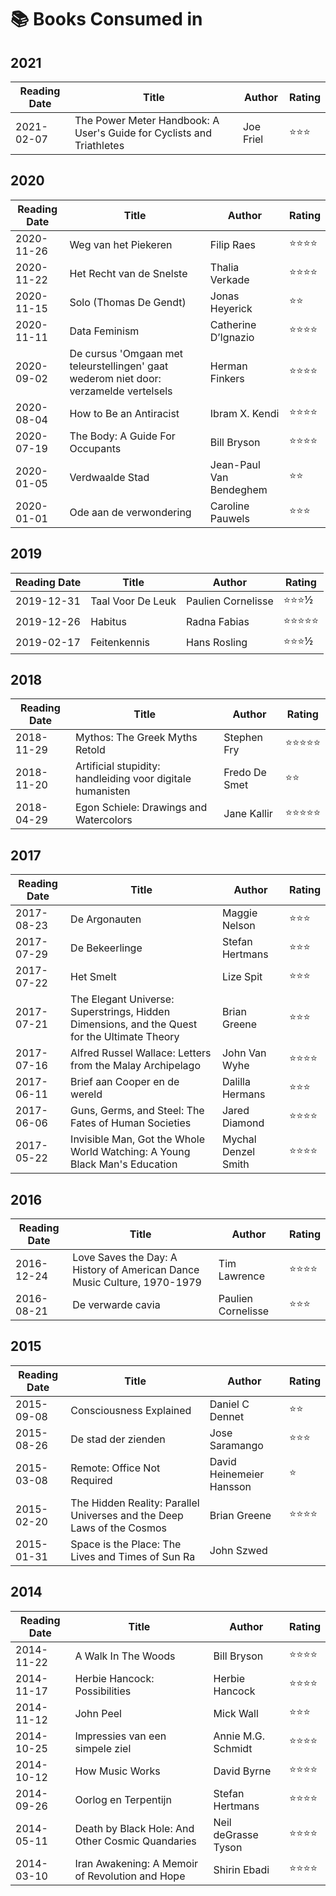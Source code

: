# 📚 Books Consumed in 

## 2021

| Reading Date | Title | Author | Rating |
| --- | --- | --- | --- |
| 2021-02-07 | The Power Meter Handbook: A User's Guide for Cyclists and Triathletes | Joe Friel | ⭐️⭐️⭐️ |

## 2020

| Reading Date | Title | Author | Rating |
| --- | --- | --- | --- |
| 2020-11-26 | Weg van het Piekeren | Filip Raes | ⭐️⭐️⭐️⭐️ |
| 2020-11-22 | Het Recht van de Snelste | Thalia Verkade | ⭐️⭐️⭐️⭐️ |
| 2020-11-15 | Solo (Thomas De Gendt) | Jonas Heyerick | ⭐️⭐️ |
| 2020-11-11 | Data Feminism | Catherine D’Ignazio | ⭐️⭐️⭐️⭐️ |
| 2020-09-02 | De cursus 'Omgaan met teleurstellingen' gaat wederom niet door: verzamelde vertelsels | Herman Finkers | ⭐️⭐️⭐️⭐️ |
| 2020-08-04 | How to Be an Antiracist | Ibram X. Kendi | ⭐️⭐️⭐️⭐️ |
| 2020-07-19 | The Body: A Guide For Occupants | Bill Bryson | ⭐️⭐️⭐️⭐️ |
| 2020-01-05 | Verdwaalde Stad | Jean-Paul Van Bendeghem | ⭐️⭐️ |
| 2020-01-01 | Ode aan de verwondering | Caroline Pauwels | ⭐️⭐️⭐️ |


## 2019

| Reading Date | Title | Author | Rating |
| --- | --- | --- | --- |
| 2019-12-31 | Taal Voor De Leuk | Paulien Cornelisse | ⭐️⭐️⭐️½ |
| 2019-12-26 | Habitus | Radna Fabias | ⭐️⭐️⭐️⭐️⭐️ |
| 2019-02-17 | Feitenkennis | Hans Rosling | ⭐️⭐️⭐️½ |

## 2018

| Reading Date | Title | Author | Rating |
| --- | --- | --- | --- |
| 2018-11-29 | Mythos: The Greek Myths Retold | Stephen Fry | ⭐️⭐️⭐️⭐️⭐️ |
| 2018-11-20 | Artificial stupidity: handleiding voor digitale humanisten | Fredo De Smet | ⭐️⭐️ |
| 2018-04-29 | Egon Schiele: Drawings and Watercolors | Jane Kallir | ⭐️⭐️⭐️⭐️⭐️ |

## 2017

| Reading Date | Title | Author | Rating |
| --- | --- | --- | --- |
| 2017-08-23 | De Argonauten | Maggie Nelson | ⭐️⭐️⭐️ |
| 2017-07-29 | De Bekeerlinge | Stefan Hertmans | ⭐️⭐️⭐️ |
| 2017-07-22 | Het Smelt | Lize Spit | ⭐️⭐️⭐️ |
| 2017-07-21 | The Elegant Universe: Superstrings, Hidden Dimensions, and the Quest for the Ultimate Theory | Brian Greene | ⭐️⭐️⭐️ |
| 2017-07-16 | Alfred Russel Wallace: Letters from the Malay Archipelago | John Van Wyhe | ⭐️⭐️⭐️⭐️ |
| 2017-06-11 | Brief aan Cooper en de wereld | Dalilla Hermans | ⭐️⭐️⭐️️ |
| 2017-06-06 | Guns, Germs, and Steel: The Fates of Human Societies | Jared Diamond | ⭐️⭐️⭐️⭐️️ |
| 2017-05-22 | Invisible Man, Got the Whole World Watching: A Young Black Man's Education | Mychal Denzel Smith | ⭐️⭐️⭐️⭐️️ |

## 2016 

| Reading Date | Title | Author | Rating |
| --- | --- | --- | --- |
| 2016-12-24 | Love Saves the Day: A History of American Dance Music Culture, 1970-1979 | Tim Lawrence | ⭐️⭐️⭐️⭐️ |
| 2016-08-21 | De verwarde cavia | Paulien Cornelisse | ⭐️⭐️⭐️ |

## 2015 

| Reading Date | Title | Author | Rating |
| --- | --- | --- | --- |
| 2015-09-08 | Consciousness Explained | Daniel C Dennet | ⭐️⭐️ |
| 2015-08-26 | De stad der zienden | Jose Saramango | ⭐️⭐️⭐️️ |
| 2015-03-08 | Remote: Office Not Required | David Heinemeier Hansson | ⭐️ |
| 2015-02-20 | The Hidden Reality: Parallel Universes and the Deep Laws of the Cosmos | Brian Greene | ⭐️⭐️⭐️⭐️ |
| 2015-01-31 | Space is the Place: The Lives and Times of Sun Ra | John Szwed |  |

## 2014

| Reading Date | Title | Author | Rating |
| --- | --- | --- | --- |
| 2014-11-22 | A Walk In The Woods | Bill Bryson | ⭐️⭐️⭐️⭐️ |
| 2014-11-17 | Herbie Hancock: Possibilities | Herbie Hancock | ⭐️⭐️⭐️⭐️ |
| 2014-11-12 | John Peel | Mick Wall | ⭐️⭐️⭐️ |
| 2014-10-25 | Impressies van een simpele ziel | Annie M.G. Schmidt | ⭐️⭐️⭐️⭐️ |
| 2014-10-12 | How Music Works | David Byrne | ⭐️⭐️⭐️⭐️ |
| 2014-09-26 | Oorlog en Terpentijn | Stefan Hertmans | ⭐️⭐️⭐️⭐️ |
| 2014-05-11 | Death by Black Hole: And Other Cosmic Quandaries | Neil deGrasse Tyson | ⭐️⭐️⭐️⭐️ |
| 2014-03-10 | Iran Awakening: A Memoir of Revolution and Hope | Shirin Ebadi | ⭐️⭐️⭐️⭐️ |
